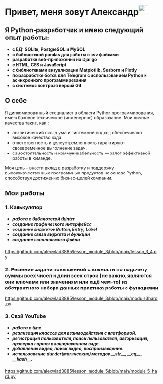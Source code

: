 <h1 align="left">Привет, меня зовут Александр<img src="https://github.com/blackcater/blackcater/raw/main/images/Hi.gif" height="32"/></h1>
<h2 align="left">Я Python-разработчик и имею следующий опыт работы:</h2>
<ul><b>
<li>с БД: SQLite, PostgreSQL и MySQL</li>
<li>с библиотекой pandas для работы с csv файлами</li>
<li>разработки веб-приложений на Django</li>
<li>с HTML, CSS и JavaScript</li>
<li>с библиотеками визуализации Matplotlib, Seaborn и Plotly</li>
<li>по разработке ботов для Telegram с использованием Python и асинхронного программирования</li>	
<li>с системой контроля версий Git</li>
  </b>
</ul>
<h2 align="left">О себе</h2>
<p>
  
Я дипломированный специалист в области Python программирования, имею базовое техническое (инженерное) образование. 
Мои личные качества такие, как :
<ul>
  <li>аналитический склад ума и системный подход обеспечивают высокое качество кода.</li>
  <li>ответственность и целеустремленность гарантируют своевременное выполнение задач.</li>
  <li>самостоятельность и коммуникабельность — залог эффективной работы в команде.</li>
</ul>
Моя цель - внести вклад в разработку и поддержку высококачественных программных продуктов на основе Python, способствуя достижению бизнес-целей компании.
</p>
<h2 align="left">Мои работы</h2>
<p>
<h3><b>1. Калькулятор</b></h3><ul><h5>
        <li>работа с библиотекой tkinter</li>
        <li>создание графического интерфейса</li>
        <li>создание виджетов Button, Entry, Label</li>
        <li>создание связи виджета и функции</li>
        <li>создание исполняемого файла</li>
        </h5>
    </ul>
    <a href="pr_1">https://github.com/alexwlad3885/lesson_module_3/blob/main/lesson_3_4.py</a>
</p>

<p>
<h3><b>2. Решение задачи повышенной сложности по подсчету суммы всех чисел и длин всех строк
(не важно, являются они ключами или значениям или ещё чем-то) из абстрактного набора данных
практика работы с функциями</b></h3>
    <a href="pr_2">https://github.com/alexwlad3885/lesson_module_3/blob/main/module3hard.py</a>
</p>

<p>
<h3><b>3. Свой YouTube</b></h3>
    <ul><h5>
        <li>работа с time.</li>
        <li>реализация классов для взаимодействия с платформой.</li>
        <li>регистрация пользователя, поиск пользователя, авторизация, проверка пароля в хэшированном виде.</li>
        <li>добавление видео, поиск видео, воспроизведение.</li>
        <li>использование dunder(магических) методов __str__, __eq__, __hash__.</li>
        </h5>
    </ul>
    <a href="pr_1">https://github.com/alexwlad3885/lesson_module_5/blob/main/module_5_hard.py</a>
</p>

